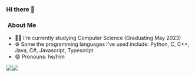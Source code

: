 ### Hi there 👋

<!--
**mbjackson7/mbjackson7** is a ✨ _special_ ✨ repository because its `README.md` (this file) appears on your GitHub profile.

Here are some ideas to get you started:

- 🔭 I’m currently working on ...
- 🌱 I’m currently learning ...
- 👯 I’m looking to collaborate on ...
- 🤔 I’m looking for help with ...
- 💬 Ask me about ...
- 📫 How to reach me: ...
- 😄 Pronouns: ...
- ⚡ Fun fact: ...

[![Linkedin Badge](https://img.shields.io/badge/Morgan_Jackson-blue?style=flat-square&logo=Linkedin&logoColor=white&link=https://www.linkedin.com/in/morganjackson-68-65-6c-6c-6f/)](https://www.linkedin.com/in/morganjackson-68-65-6c-6c-6f/)

[Portfolio](https://mbjackson7.github.io/#/)
-->

###   &nbsp;About Me

- 👨‍🎓 I'm currently studying Computer Science (Graduating May 2023)
- ⚙️ Some the programming languages I've used include: Python, C, C++, Java, C#, Javascript, Typescript
- 😄 Pronouns: he/him
<div style="display:flex;gap:5;">
<img align="center" src="https://github-readme-stats.vercel.app/api/top-langs?username=mbjackson7&theme=apprentice&langs_count=3" />
<img align="center" src="https://github-readme-stats.vercel.app/api?username=mbjackson7&theme=apprentice&show_icons=true&line_height=27&count_private=true" />
</div>
<!--
### 📊 Github Stats


<img align='left' src="https://github-readme-stats.vercel.app/api?username=mbjackson7&show_icons=true">
-->
